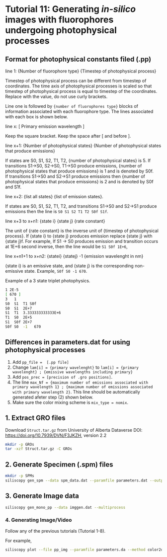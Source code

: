 # Tutorial 11: Generating *in-silico* images with fluorophores undergoing photophysical processes

## Format for photophysical constants filed (.pp)

line 1: {Number of fluorophore type} {Timestep of photophysical process}

Timestep of photophysical process can be different from timestep of coordinates. The time axis of photophysical processes is scaled so that timestep of photophysical process is equal to timestep of the coordinates. Replace with the value, do not use curly brackets.

Line one is followed by `{number of fluorophores type}` blocks of information associated with each fluorophore type. The lines associated with each box is shown below.

line x: [ Primary emission wavelength ]

Keep the square bracket. Keep the space after [ and before ]. 

line x+1: {Number of photophysical states} {Number of photophysical states that produce emissions}

If states are S0, S1, S2, T1, T2, {number of photophysical states} is 5. If transitions S1->S0, S2->S0, T1->S0 produce emissions, {number of photophysical states that produce emissions} is 1 and is denoted by S0f.  
If transitions S1->S0 and S2->S1 produce emissions then {number of photophysical states that produce emissions} is 2 and is denoted by S0f and S1f.

line x+2: {list all states} {list of emission states}.

If states are S0, S1, S2, T1, T2, and transitions S1->S0 and S2->S1 produce emissions then the line is `S0 S1 S2 T1 T2 S0f S1f`.

line x+3 to x+n1: {state i} {state j} {rate constant}

The unit of {rate constant} is the inverse unit of {timestep of photophysical process}.
If {state i} to {state j} produces emission replace {state j} with {state j}f. For example, If S1 -> S0 produces emission and transition occurs at 1E+6 second inverse, then the line would be `S1 S0f 1E+6`,


line x+n1+1 to x+n2: {statei} {statej} -1 {emission wavelenght in nm}

{state i} is an emissive state, and {state j} is the corresponding non-emissive state. Example, `S0f S0 -1 670`.

 
Example of a 3 state triplet photophysics.
```bash
1 2E-5
[ 670 ]
3   1
S0  S1  T1 S0f
S0  S1  2E+7
S1  T1  3.333333333333E+6
T1  S0  2E+5
S1  S0f 2E+7
S0f S0  -1   670
```


## Differences in parameters.dat for using photophysical processes
1. Add `pp_file =  [.pp file]`
2. Change `lam[i] = {primary wavelenght}` to `lam[i] = {primary wavelenght} ; {emissive wavelengths including primary}`
3. Add `pos_prec = [precision of .gro positions]`. 
4. The line `max_Nf = {maximum number of emissions associated with primary wavelength 1} ; {maximum number of emissions associated with primary wavelength 2}`. This line should be automatically generated afeter step (2) shown below.
5. Make sure the color mixing scheme is `mix_type = nomix`.

 
## 1. Extract GRO files
Download `Struct.tar.gz` from University of Alberta Dataverse DOI: https://doi.org/10.7939/DVN/F3JKZH, version 2.2
```bash
mkdir -p GROs
tar -xzf Struct.tar.gz -C GROs
```

## 2. Generate Specimen (.spm) files 
```bash
mkdir -p SPMs
siliscopy gen_spm --data spm_data.dat --paramfile parameters.dat --output SPMs/out  
```

## 3. Generate Image data
```bash
siliscopy gen_mono_pp --data imggen.dat --multiprocess
```

### 4. Generating Image/Video 

Follow any of the previous tutorials (Tutorial 1-8). 

For example,
```bash
siliscopy plot --file pp_img --paramfile parameters.da --method color2dt --calc specific --output img --type tiff8
```


